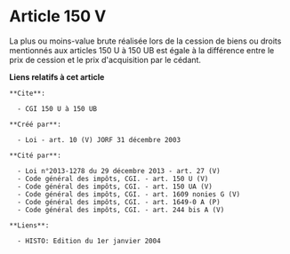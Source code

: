 # Article 150 V

La plus ou moins-value brute réalisée lors de la cession de biens ou droits mentionnés aux articles 150 U à 150 UB est égale
à la différence entre le prix de cession et le prix d'acquisition par le cédant.

**Liens relatifs à cet article**

	**Cite**:

	  - CGI 150 U à 150 UB

	**Créé par**:

	  - Loi - art. 10 (V) JORF 31 décembre 2003

	**Cité par**:

	  - Loi n°2013-1278 du 29 décembre 2013 - art. 27 (V)
	  - Code général des impôts, CGI. - art. 150 U (V)
	  - Code général des impôts, CGI. - art. 150 UA (V)
	  - Code général des impôts, CGI. - art. 1609 nonies G (V)
	  - Code général des impôts, CGI. - art. 1649-0 A (P)
	  - Code général des impôts, CGI. - art. 244 bis A (V)

	**Liens**:

	  - HISTO: Edition du 1er janvier 2004
